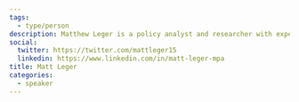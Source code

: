 ```yaml
---
tags:
  - type/person
description: Matthew Leger is a policy analyst and researcher with experience in the fields of local government innovation, emerging technologies, and homeland security. He currently serves as a Policy Research Analyst at the Ash Center for Democratic Governance and Innovation at Harvard Kennedy School and as the Director of Strategy at CONTRACE Public Health Corps in Washington DC.
social:
  twitter: https://twitter.com/mattleger15
  linkedin: https://www.linkedin.com/in/matt-leger-mpa
title: Matt Leger
categories:
  - speaker
---
```

